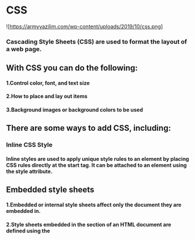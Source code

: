 # CSS
![https://armyyazilim.com/wp-content/uploads/2019/10/css.png]
### Cascading Style Sheets (CSS) are used to format the layout of a web page.

## With CSS you can do the following:

#### 1.Control color, font, and text size
#### 2.How to place and lay out items 
#### 3.Background images or background colors to be used


## There are some ways to add CSS, including:
### Inline CSS Style
#### Inline styles are used to apply unique style rules to an element by placing CSS rules directly at the start tag. It can be attached to an element using the style attribute.

## Embedded style sheets
#### 1.Embedded or internal style sheets affect only the document they are embedded in.
#### 2.Style sheets embedded in the <head> section of an HTML document are defined using the <style> element.

## exterior style sheets
#### 1.An external style sheet is ideal when applying the style to many pages of a website. 
#### 2.All the style rules are in a separate document that you can link from any HTML file on your site



## The color CSS property sets the foreground color value for element text and body decorations It specifies the value of <currentcolor>. currentcolor can be used as an indirect value on other properties and is the default for other color properties.


### Use this CSS reference to browse through an alphabetical index of all standard CSS properties, pseudo-classes, pseudo-elements, data types, function codes, and rules.
### An abbreviated DOM-CSS/CSSOM reference is also included.


### The goal of resetting the stylesheet is to reduce inconsistencies in the browser Reset styles often appear in CSS frameworks, and the original "meyerweb reset" found its way into Blueprint.